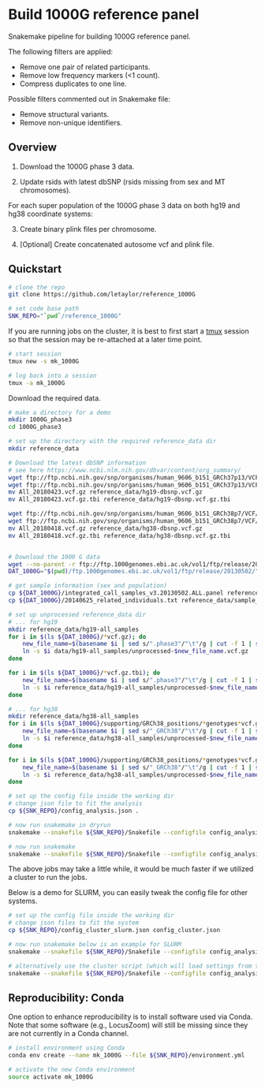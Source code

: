 Build 1000G reference panel
===========================

Snakemake pipeline for building 1000G reference panel.

The following filters are applied:
* Remove one pair of related participants.
* Remove low frequency markers (<1 count).
* Compress duplicates to one line.

Possible filters commented out in Snakemake file:
* Remove structural variants.
* Remove non-unique identifiers.


Overview
--------

1. Download the 1000G phase 3 data.

2. Update rsids with latest dbSNP (rsids missing from sex and MT chromosomes).

For each super population of the 1000G phase 3 data on both hg19 and hg38 coordinate systems:

3. Create binary plink files per chromosome.

4. [Optional] Create concatenated autosome vcf and plink file.


Quickstart
-----------

```bash
# clone the repo
git clone https://github.com/letaylor/reference_1000G

# set code base path
SNK_REPO="`pwd`/reference_1000G"
```

If you are running jobs on the cluster, it is best to first start a [tmux](https://github.com/tmux/tmux) session so that the session may be re-attached at a later time point.

```bash
# start session
tmux new -s mk_1000G

# log back into a session
tmux -a mk_1000G
```

Download the required data.

```bash
# make a directory for a demo
mkdir 1000G_phase3
cd 1000G_phase3

# set up the directory with the required reference_data dir
mkdir reference_data

# Download the latest dbSNP information
# see here https://www.ncbi.nlm.nih.gov/dbvar/content/org_summary/
wget ftp://ftp.ncbi.nih.gov/snp/organisms/human_9606_b151_GRCh37p13/VCF/All_20180423.vcf.gz
wget ftp://ftp.ncbi.nih.gov/snp/organisms/human_9606_b151_GRCh37p13/VCF/All_20180423.vcf.gz.tbi
mv All_20180423.vcf.gz reference_data/hg19-dbsnp.vcf.gz
mv All_20180423.vcf.gz.tbi reference_data/hg19-dbsnp.vcf.gz.tbi

wget ftp://ftp.ncbi.nih.gov/snp/organisms/human_9606_b151_GRCh38p7/VCF/All_20180418.vcf.gz
wget ftp://ftp.ncbi.nih.gov/snp/organisms/human_9606_b151_GRCh38p7/VCF/All_20180418.vcf.gz.tbi
mv All_20180418.vcf.gz reference_data/hg38-dbsnp.vcf.gz
mv All_20180418.vcf.gz.tbi reference_data/hg38-dbsnp.vcf.gz.tbi


# Download the 1000 G data
wget --no-parent -r ftp://ftp.1000genomes.ebi.ac.uk/vol1/ftp/release/20130502/
DAT_1000G="$(pwd)/ftp.1000genomes.ebi.ac.uk/vol1/ftp/release/20130502/"

# get sample information (sex and population)
cp ${DAT_1000G}/integrated_call_samples_v3.20130502.ALL.panel reference_data/sample_info.tsv
cp ${DAT_1000G}/20140625_related_individuals.txt reference_data/sample_info-related.tsv

# set up unprocessed reference_data dir
# ... for hg19
mkdir reference_data/hg19-all_samples
for i in $(ls ${DAT_1000G}/*vcf.gz); do
    new_file_name=$(basename $i | sed s/".phase3"/"\t"/g | cut -f 1 | sed s/"ALL."//)
    ln -s $i data/hg19-all_samples/unprocessed-$new_file_name.vcf.gz
done

for i in $(ls ${DAT_1000G}/*vcf.gz.tbi); do
    new_file_name=$(basename $i | sed s/".phase3"/"\t"/g | cut -f 1 | sed s/"ALL."//)
    ln -s $i reference_data/hg19-all_samples/unprocessed-$new_file_name.vcf.gz.tbi
done

# ... for hg38
mkdir reference_data/hg38-all_samples
for i in $(ls ${DAT_1000G}/supporting/GRCh38_positions/*genotypes*vcf.gz); do
    new_file_name=$(basename $i | sed s/"_GRCh38"/"\t"/g | cut -f 1 | sed s/"ALL."//)
    ln -s $i reference_data/hg38-all_samples/unprocessed-$new_file_name.vcf.gz
done

for i in $(ls ${DAT_1000G}/supporting/GRCh38_positions/*genotypes*vcf.gz.tbi); do
    new_file_name=$(basename $i | sed s/"_GRCh38"/"\t"/g | cut -f 1 | sed s/"ALL."//)
    ln -s $i reference_data/hg38-all_samples/unprocessed-$new_file_name.vcf.gz.tbi
done

# set up the config file inside the working dir
# change json file to fit the analysis
cp ${SNK_REPO}/config_analysis.json .

# now run snakemake in dryrun
snakemake --snakefile ${SNK_REPO}/Snakefile --configfile config_analysis.json --dryrun

# now run snakemake
snakemake --snakefile ${SNK_REPO}/Snakefile --configfile config_analysis.json --printshellcmds
```

The above jobs may take a little while, it would be much faster if we utilized a cluster to run the jobs.

Below is a demo for SLURM, you can easily tweak the config file for other systems.

```bash
# set up the config file inside the working dir
# change json files to fit the system
cp ${SNK_REPO}/config_cluster_slurm.json config_cluster.json

# now run snakemake below is an example for SLURM
snakemake --snakefile ${SNK_REPO}/Snakefile --configfile config_analysis.json --printshellcmds --latency-wait 600 --jobs 999 --cluster-config config_cluster.json --cluster 'sbatch --job-name="{cluster.name}" --export=ALL --ntasks={cluster.tasks} --cpus-per-task={cluster.cpus} --mem={cluster.memory}G --output={cluster.output} --error={cluster.error}'

# alternatively use the cluster script (which will load settings from the config file)
snakemake --snakefile ${SNK_REPO}/Snakefile --configfile config_analysis.json --printshellcmds --latency-wait 600 --jobs 999 --cluster-config config_cluster.json --cluster ${SNK_REPO}/wrappers/cluster/slurm.py
```


Reproducibility: Conda   
----------------------

One option to enhance reproducibility is to install software used via Conda. Note that some software (e.g., LocusZoom) will still be missing since they are not currently in a Conda channel.

```bash
# install environment using Conda
conda env create --name mk_1000G --file ${SNK_REPO}/environment.yml

# activate the new Conda environment
source activate mk_1000G
```
